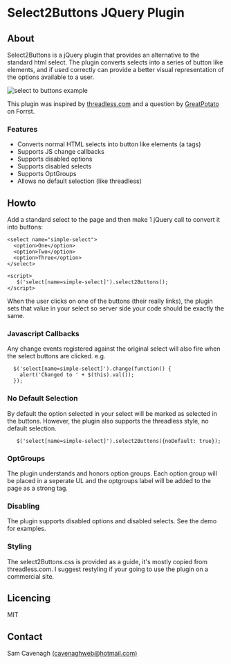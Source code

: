 # Select2Buttons JQuery Plugin

## About

Select2Buttons is a jQuery plugin that provides an alternative to the standard html select. The plugin converts selects into a series of button like elements, 
and if used correctly can provide a better visual representation of the options available to a user.

![select to buttons example](http://o-sam-o.github.com/images/select2ButtonsExample.png)

This plugin was inspired by [threadless.com](http://www.threadless.com/) and a question by [GreatPotato](http://forrst.com/people/GreatPotato) on Forrst.

### Features

* Converts normal HTML selects into button like elements (a tags)
* Supports JS change callbacks
* Supports disabled options
* Supports disabled selects
* Supports OptGroups
* Allows no default selection (like threadless)

## Howto

Add a standard select to the page and then make 1 jQuery call to convert it into buttons:

    <select name="simple-select">
      <option>One</option>
      <option>Two</option>
      <option>Three</option>
    </select>

    <script>
       $('select[name=simple-select]').select2Buttons();
    </script>

When the user clicks on one of the buttons (their really links), the plugin sets that value in your select so server side your code should be exactly the same.

### Javascript Callbacks
Any change events registered against the original select will also fire when the select buttons are clicked. e.g.

      $('select[name=simple-select]').change(function() {
        alert('Changed to ' + $(this).val());
      });

### No Default Selection
By default the option selected in your select will be marked as selected
in the buttons.  However, the plugin also supports the threadless style,
no default selection.

       $('select[name=simple-select]').select2Buttons({noDefault: true});

### OptGroups
The plugin understands and honors option groups.  Each option group will
be placed in a seperate UL and the optgroups label will be added to the
page as a strong tag.

### Disabling
The plugin supports disabled options and disabled selects. See the demo
for examples.

### Styling
The select2Buttons.css is provided as a guide, it's mostly copied from
threadless.com.  I suggest restyling if your going to use the plugin on a
commercial site.

## Licencing

MIT

## Contact

Sam Cavenagh [(cavenaghweb@hotmail.com)](mailto:cavenaghweb@hotmail.com)

